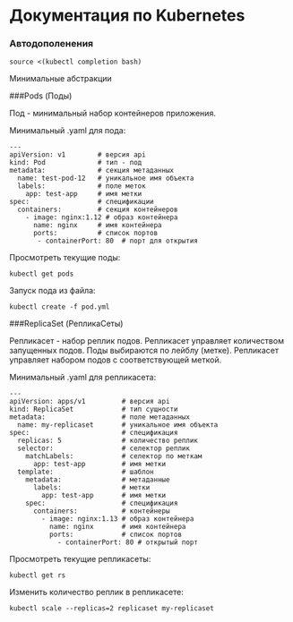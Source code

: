 # Документация по Kubernetes

### Автодополенения

``source <(kubectl completion bash)``

Минимальные абстракции

###Pods (Поды)

Под - минимальный набор контейнеров приложения.

Минимальный .yaml для пода:

```
---
apiVersion: v1        # версия api
kind: Pod             # тип - под
metadata:             # секция метаданных
  name: test-pod-12   # уникальное имя объекта
  labels:             # поле меток
    app: test-app     # имя метки
spec:                 # спецификации
  containers:         # секция контейнеров
    - image: nginx:1.12 # образ контейнера
      name: nginx     # имя контейнера
      ports:          # список портов
       - containerPort: 80  # порт для открытия
```

Просмотреть текущие поды:

``kubectl get pods``

Запуск пода из файла:

``kubectl create -f pod.yml``

###ReplicaSet (РепликаСеты)

Репликасет - набор реплик подов. Репликасет управляет количеством запущенных подов. Поды выбираются по лейблу (метке). Репликасет управляет набором подов с соответствующей меткой.

Минимальный .yaml для репликасета:

```
---
apiVersion: apps/v1         # версия api
kind: ReplicaSet            # тип сущности
metadata:                   # поле метаданных
  name: my-replicaset       # уникальное имя объекта
spec:                       # спецификация
  replicas: 5               # количество реплик
  selector:                 # селектор реплик
    matchLabels:            # селектор по меткам
      app: test-app         # имя метки
  template:                 # шаблон
    metadata:               # метаданные
      labels:               # метки
        app: test-app       # имя метки
    spec:                   # спецификация
      containers:           # контейнеры
        - image: nginx:1.13 # образ контейнера
          name: nginx       # имя контейнера
          ports:            # список портов
            - containerPort: 80 # открытый порт
```

Просмотреть текущие репликасеты:

``kubectl get rs``

Изменить количество реплик в репликасете:

``kubectl scale --replicas=2 replicaset my-replicaset``
